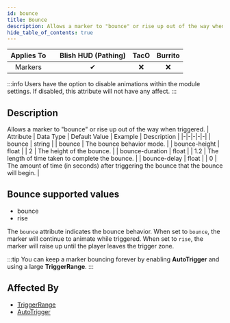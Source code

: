 ```yaml
---
id: bounce
title: Bounce
description: Allows a marker to "bounce" or rise up out of the way when triggered.
hide_table_of_contents: true
---
```

| Applies To | | Blish HUD (Pathing) | TacO | Burrito |
|-|-|-|-|-|
| <center>Markers</center> | | <center>✔</center> | <center>❌</center> | <center>❌</center> |


:::info 
Users have the option to disable animations within the module settings. If disabled, this attribute will not have any affect.
:::

## Description
Allows a marker to "bounce" or rise up out of the way when triggered.
| Attribute | Data Type | Default Value | Example | Description |
|-|-|-|-|-|
| bounce | string |  | bounce | The bounce behavior mode. | 
| bounce-height | float |  | 2 | The height of the bounce. | 
| bounce-duration | float |  | 1.2 | The length of time taken to complete the bounce. | 
| bounce-delay | float |  | 0 | The amount of time (in seconds) after triggering the bounce that the bounce will begin. | 
## Bounce supported values

- bounce
- rise

The `bounce` attribute indicates the bounce behavior.  When set to `bounce`, the marker will continue to animate while triggered.  When set to `rise`, the marker will raise up until the player leaves the trigger zone.


:::tip 
You can keep a marker bouncing forever by enabling **AutoTrigger** and using a large **TriggerRange**.
:::

## Affected By
- [TriggerRange](/docs/marker-dev/attributes/triggerrange)
- [AutoTrigger](/docs/marker-dev/attributes/autotrigger)

